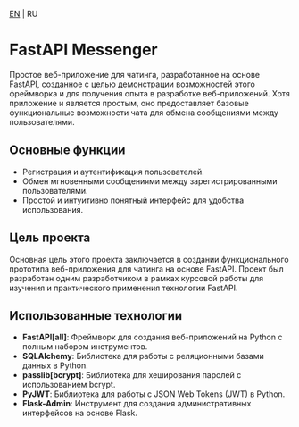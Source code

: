 [EN](README.md) | RU

# FastAPI Messenger

Простое веб-приложение для чатинга, разработанное на основе FastAPI, созданное с целью демонстрации возможностей этого фреймворка и для получения опыта в разработке веб-приложений. Хотя приложение и является простым, оно предоставляет базовые функциональные возможности чата для обмена сообщениями между пользователями.

## Основные функции

- Регистрация и аутентификация пользователей.
- Обмен мгновенными сообщениями между зарегистрированными пользователями.
- Простой и интуитивно понятный интерфейс для удобства использования.

## Цель проекта

Основная цель этого проекта заключается в создании функционального прототипа веб-приложения для чатинга на основе FastAPI. Проект был разработан одним разработчиком в рамках курсовой работы для изучения и практического применения технологии FastAPI.

## Использованные технологии

- **FastAPI[all]**: Фреймворк для создания веб-приложений на Python с полным набором инструментов.
- **SQLAlchemy**: Библиотека для работы с реляционными базами данных в Python.
- **passlib[bcrypt]**: Библиотека для хеширования паролей с использованием bcrypt.
- **PyJWT**: Библиотека для работы с JSON Web Tokens (JWT) в Python.
- **Flask-Admin**: Инструмент для создания административных интерфейсов на основе Flask.
